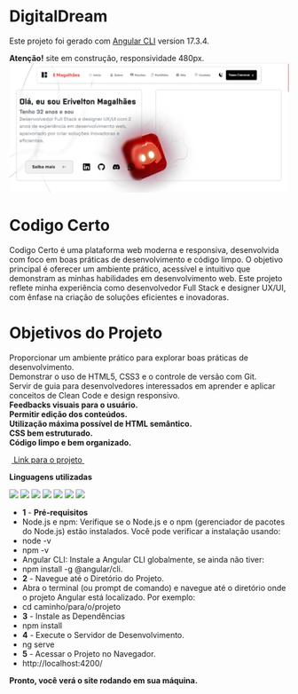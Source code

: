 # DigitalDream

Este projeto foi gerado com [Angular CLI](https://github.com/angular/angular-cli) version 17.3.4.

**Atenção!** site em construção, responsividade 480px.
![Descrição da Imagem](https://github.com/EriveltonMGit/Codigo_certo/raw/main/src/assets/capa.png)


# Codigo Certo

Codigo Certo é uma plataforma web moderna e responsiva, desenvolvida com foco em boas práticas de desenvolvimento e código limpo. O objetivo principal é oferecer um ambiente prático, acessível e intuitivo que demonstram as minhas habilidades em desenvolvimento web.
Este projeto reflete minha experiência como desenvolvedor Full Stack e designer UX/UI, com ênfase na criação de soluções eficientes e inovadoras.  
# Objetivos do Projeto  
Proporcionar um ambiente prático para explorar boas práticas de desenvolvimento.  
Demonstrar o uso de HTML5, CSS3 e o controle de versão com Git.  
Servir de guia para desenvolvedores interessados em aprender e aplicar conceitos de Clean Code e design responsivo.  
**Feedbacks visuais para o usuário.**  
**Permitir edição dos conteúdos.**  
**Utilização máxima possível de HTML semântico.**  
**CSS bem estruturado.**  
**Código limpo e bem organizado.**  


&nbsp;<a href="https://coigo-certo.netlify.app/">
Link para o projeto 
</a>&nbsp;

**Linguagens utilizadas**


 <div display="flex" >
<img width="27" higth="27"   src="https://cdn.jsdelivr.net/gh/devicons/devicon@latest/icons/javascript/javascript-original.svg" />
<img width="27" higth="27"  src="https://cdn.jsdelivr.net/gh/devicons/devicon@latest/icons/html5/html5-original.svg" />
<img width="27" higth="27" src="https://cdn.jsdelivr.net/gh/devicons/devicon@latest/icons/css3/css3-original.svg" />   
<img width="30" higth="30"  src="https://cdn.jsdelivr.net/gh/devicons/devicon@latest/icons/angularjs/angularjs-original.svg" />
<img width="30" higth="30" src="https://cdn.jsdelivr.net/gh/devicons/devicon@latest/icons/nodejs/nodejs-original-wordmark.svg" />
<img width="30" higth="30" src="https://cdn.jsdelivr.net/gh/devicons/devicon@latest/icons/typescript/typescript-original.svg" />
<img width="30" higth="30" src="https://cdn.jsdelivr.net/gh/devicons/devicon@latest/icons/bootstrap/bootstrap-original.svg" />

          
</div>




- **1** - **Pré-requisitos**
- Node.js e npm: Verifique se o Node.js e o npm (gerenciador de pacotes do Node.js) estão instalados. Você pode verificar a instalação usando:
- node -v
- npm -v
- Angular CLI: Instale a Angular CLI globalmente, se ainda não tiver:
- npm install -g @angular/cli.
- **2** - Navegue até o Diretório do Projeto.
- Abra o terminal (ou prompt de comando) e navegue até o diretório onde o projeto Angular está localizado. Por exemplo:
- cd caminho/para/o/projeto
- **3** - Instale as Dependências
- npm install
- **4** -  Execute o Servidor de Desenvolvimento.
- ng serve
- **5** - Acessar o Projeto no Navegador.
- http://localhost:4200/

**Pronto, você verá o site rodando em sua máquina.**
